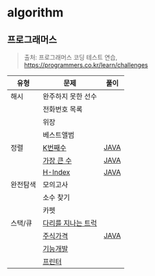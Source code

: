 # algorithm

## 프로그래머스
>출처: 프로그래머스 코딩 테스트 연습, https://programmers.co.kr/learn/challenges

|유형|문제|풀이|
|------|---|---|
|해시|완주하지 못한 선수| |
| |전화번호 목록| |
| |위장| |
| |베스트앨범| |
|정렬|[K번째수](https://programmers.co.kr/learn/courses/30/lessons/42748)|[JAVA](https://github.com/sangminK/algorithm/blob/main/programmers/lv1_k_sort.java)|
| |[가장 큰 수](https://programmers.co.kr/learn/courses/30/lessons/42746)|[JAVA](https://github.com/sangminK/algorithm/blob/main/programmers/lv2_max_number.java)|
| |[H-Index](https://programmers.co.kr/learn/courses/30/lessons/42747)|[JAVA](https://github.com/sangminK/algorithm/blob/main/programmers/lv2_h_index.java)|
|완전탐색|모의고사| |
| |소수 찾기| |
| |카펫| |
|스택/큐|[다리를 지나는 트럭](https://programmers.co.kr/learn/courses/30/lessons/42583)| |
| |[주식가격](https://programmers.co.kr/learn/courses/30/lessons/42584)|[JAVA](https://github.com/sangminK/algorithm/blob/main/programmers/lv2_stock_price.java)|
| |[기능개발](https://programmers.co.kr/learn/courses/30/lessons/42586)| |
| |[프린터](https://programmers.co.kr/learn/courses/30/lessons/42587)| |
